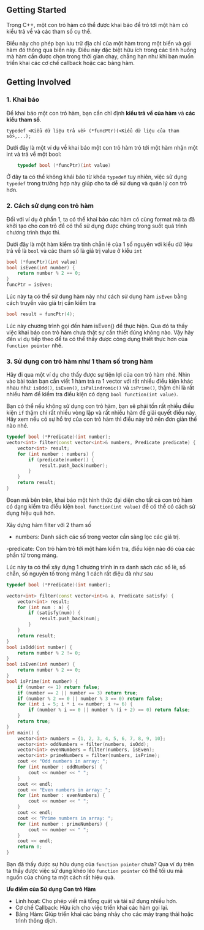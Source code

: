 ## Getting Started

Trong C++, một con trỏ hàm có thể được khai báo để trỏ tới một hàm có kiểu trả về và các tham số cụ thể.

Điều này cho phép bạn lưu trữ địa chỉ của một hàm trong một biến và gọi hàm đó thông qua biến này. Điều này đặc biệt hữu ích trong các tình huống mà hàm cần được chọn trong thời gian chạy, chẳng hạn như khi bạn muốn triển khai các cơ chế callback hoặc các bảng hàm.

## Getting Involved

### 1. Khai báo

Để khai báo một con trỏ hàm, bạn cần chỉ định **kiểu trả về của hàm** và **các kiểu tham số**.

    typedef <Kiểu dữ liệu trả về> (*funcPtr)(<Kiểu dữ liệu của tham số>,...);

Dưới đây là một ví dụ về khai báo một con trỏ hàm trỏ tới một hàm nhận một int và trả về một bool:

```c++
	typedef bool (*funcPtr)(int value)
```

Ở đây ta có thể không khái báo từ khóa `typedef` tuy nhiên, việc sử dụng `typedef` trong trường hợp này giúp cho ta dễ sử dụng và quản lý con trỏ hơn.

### 2. Cách sử dụng con trỏ hàm

Đối với ví dụ ở phần 1, ta có thể khai báo các hàm có cùng format mà ta đã khởi tạo cho con trỏ để có thể sử dụng được chúng trong suốt quá trình chương trình thực thi.

Dưới đây là một hàm kiểm tra tính chẵn lẻ của 1 số nguyên với kiểu dữ liệu trả về là `bool` và các tham số là giá trị value ở kiểu `int`

```c++
bool (*funcPtr)(int value)
bool isEven(int number) {
    return number % 2 == 0;
}
funcPtr = isEven;
```

Lúc này ta có thể sử dụng hàm này như cách sử dụng hàm `isEven` bằng cách truyền vào giá trị cần kiểm tra

```c++
bool result = funcPtr(4);
```

Lúc này chương trình gọi đến hàm isEven() để thực hiện. Qua đó ta thấy việc khai báo con trỏ hàm chưa thật sự cần thiết đúng không nào. Vậy hãy đến ví dụ tiếp theo để ta có thể thấy được công dụng thiết thực hơn của `function pointer` nhé.

### 3. Sử dụng con trỏ hàm như 1 tham số trong hàm

Hãy đi qua một ví dụ cho thấy được sự tiện lợi của con trỏ hàm nhé. Nhìn vào bài toán bạn cần viết 1 hàm trả ra 1 vector với rất nhiều điều kiện khác nhau như: `isOdd()`, `isEven()`, `isPalindromic()` và `isPrime()`, thậm chí là rất nhiều hàm để kiểm tra điều kiện có dạng `bool function(int value)`.

Bạn có thể nếu không sử dụng con trỏ hàm, bạn sẽ phải tốn rất nhiều điều kiện `if` thậm chí rất nhiều vòng lặp và rất nhiều hàm đề giải quyết điều này. Hãy xem nếu có sự hổ trợ của con trỏ hàm thì điều này trở nên đơn giản thế nào nhé.

```c++
typedef bool (*Predicate)(int number);
vector<int> filter(const vector<int>& numbers, Predicate predicate) {
    vector<int> result;
    for (int number : numbers) {
        if (predicate(number)) {
            result.push_back(number);
        }
    }
    return result;
}
```

Đoạn mã bên trên, khai báo một hình thức đại diện cho tất cả con trỏ hàm có dạng kiểm tra điều kiện `bool function(int value)` để có thể có cách sử dụng hiệu quả hơn.

Xây dựng hàm filter với 2 tham số

- numbers: Danh sách các số trong vector cần sàng lọc các giá trị.

-predicate: Con trỏ hàm trỏ tới một hàm kiểm tra, điều kiện nào đó của các phần tử trong mảng.

Lúc này ta có thể xây dựng 1 chương trình in ra danh sách các số lẻ, số chẵn, số nguyên tố trong mảng 1 cách rất điệu đà như sau

```c++
typedef bool (*Predicate)(int number);

vector<int> filter(const vector<int>& a, Predicate satisfy) {
    vector<int> result;
    for (int num : a) {
        if (satisfy(num)) {
            result.push_back(num);
        }
    }
    return result;
}
bool isOdd(int number) {
    return number % 2 != 0;
}
bool isEven(int number) {
    return number % 2 == 0;
}
bool isPrime(int number) {
    if (number <= 1) return false;
    if (number == 2 || number == 3) return true;
    if (number % 2 == 0 || number % 3 == 0) return false;
    for (int i = 5; i * i <= number; i += 6) {
        if (number % i == 0 || number % (i + 2) == 0) return false;
    }
    return true;
}
int main() {
    vector<int> numbers = {1, 2, 3, 4, 5, 6, 7, 8, 9, 10};
    vector<int> oddNumbers = filter(numbers, isOdd);
    vector<int> evenNumbers = filter(numbers, isEven);
    vector<int> primeNumbers = filter(numbers, isPrime);
    cout << "Odd numbers in array: ";
    for (int number : oddNumbers) {
        cout << number << " ";
    }
    cout << endl;
    cout << "Even numbers in array: ";
    for (int number : evenNumbers) {
        cout << number << " ";
    }
    cout << endl;
    cout << "Prime numbers in array: ";
    for (int number : primeNumbers) {
        cout << number << " ";
    }
    cout << endl;
    return 0;
}
```

Bạn đã thấy được sự hữu dụng của `function pointer` chưa? Qua ví dụ trên ta thấy được việc sử dụng khéo léo `function pointer` có thể tối ưu mã nguồn của chúng ta một cách rất hiệu quả.

**Ưu điểm của Sử dụng Con trỏ Hàm**

- Linh hoạt: Cho phép viết mã tổng quát và tái sử dụng nhiều hơn.
- Cơ chế Callback: Hữu ích cho việc triển khai các hàm gọi lại.
- Bảng Hàm: Giúp triển khai các bảng nhảy cho các máy trạng thái hoặc trình thông dịch.
